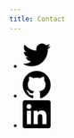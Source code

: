 ```yaml
---
title: Contact
---
```


<ul>
      <li>
        <a href="https://twitter.com/vbras2" rel="noreferrer noopener" target="_blank" title="Twitter">
            <img src="/images/twitter.svg" style="width: 50px" />
        </a>
      </li>
      <li>
        <a href="https://github.com/6ruce" rel="noreferrer noopener" target="_blank" title="GitHub">
            <img src="/images/github.svg" style="width: 50px" />
        </a>
      </li>
      <li>
        <a href="https://www.linkedin.com/in/vitalii-braslavskyi-76739a54" rel="noreferrer noopener" target="_blank" title="LinkedIn">
            <img src="/images/linkedin.svg" style="width: 50px" />
        </a>
      </li>
  </ul>

